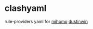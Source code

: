 # clashyaml

rule-providers yaml for [mihomo](https://github.com/MetaCubeX/mihomo)
[dustinwin](https://github.com/DustinWin/ruleset_geodata/tree/clash-ruleset)
